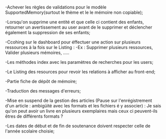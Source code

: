 -Achever les règles de validations pour le modèle SupportedMemory(surtout le thème et le le mémoire non copiable);

-Lorsqu'on supprime une entité et que celle ci contient des enfants, retourner un avertissement au user avant de le supprimer et déclencher également la suppression de ses enfants;

-Ccohing sur le dashboard pour éffectuer une action sur plusieurs ressources à la fois sur le Listing : 
-Ex : Supprimer plusieurs ressources, Valider plusieurs mémoires, .....

-Les méthodes index avec les paramètres de recherches pour les users;

-Le Listing des resources pour revoir les relations à afficher au front-end;

-Partie fiche de dépôt de mémoire;

-Traduction des messages d'erreurs;

-Mise en suspend de la gestion des articles (Pause sur l'enrégistrement d'un article : ambigüité avec les formats et les fichiers é y associer) : Je sais qu'on peut avoir un livre en plusieurs exemplaires mais ceux ci peuvent-ils êtres de différents formats ?

-Les dates de début et de fin de soutenance doivent respecter celle de l'année scolaire choisie;
